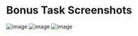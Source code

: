 # Bonus Task Screenshots
![image](https://user-images.githubusercontent.com/75258206/168382107-7b0b22ef-c83e-434a-8a84-da20030ce550.png)
![image](https://user-images.githubusercontent.com/75258206/168382164-ef96efe1-1215-4a7e-83a3-16c655d63ac1.png)
![image](https://user-images.githubusercontent.com/75258206/168382554-5dc820ad-bda8-439a-8a96-86744a1dfb89.png)

